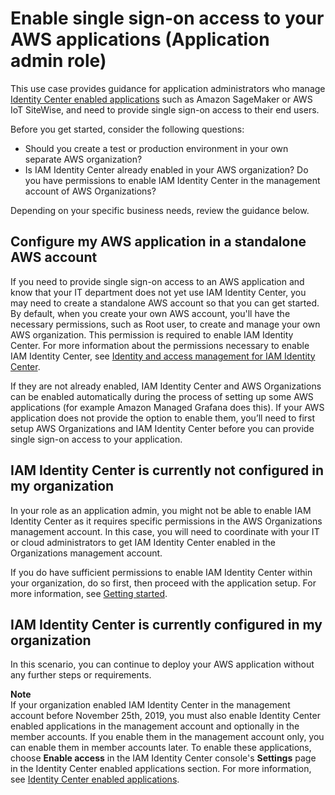 # Enable single sign\-on access to your AWS applications \(Application admin role\)<a name="use-case-app-admin"></a>

This use case provides guidance for application administrators who manage [Identity Center enabled applications](awsapps.md) such as Amazon SageMaker or AWS IoT SiteWise, and need to provide single sign\-on access to their end users\. 

Before you get started, consider the following questions:
+ Should you create a test or production environment in your own separate AWS organization?
+ Is IAM Identity Center already enabled in your AWS organization? Do you have permissions to enable IAM Identity Center in the management account of AWS Organizations?

Depending on your specific business needs, review the guidance below\.

## Configure my AWS application in a standalone AWS account<a name="testorg"></a>

If you need to provide single sign\-on access to an AWS application and know that your IT department does not yet use IAM Identity Center, you may need to create a standalone AWS account so that you can get started\. By default, when you create your own AWS account, you'll have the necessary permissions, such as Root user, to create and manage your own AWS organization\. This permission is required to enable IAM Identity Center\. For more information about the permissions necessary to enable IAM Identity Center, see [Identity and access management for IAM Identity Center](iam-auth-access.md)\.

If they are not already enabled, IAM Identity Center and AWS Organizations can be enabled automatically during the process of setting up some AWS applications \(for example Amazon Managed Grafana does this\)\. If your AWS application does not provide the option to enable them, you’ll need to first setup AWS Organizations and IAM Identity Center before you can provide single sign\-on access to your application\. 

## IAM Identity Center is currently not configured in my organization<a name="existingorgwithsso"></a>

In your role as an application admin, you might not be able to enable IAM Identity Center as it requires specific permissions in the AWS Organizations management account\. In this case, you will need to coordinate with your IT or cloud administrators to get IAM Identity Center enabled in the Organizations management account\.

If you do have sufficient permissions to enable IAM Identity Center within your organization, do so first, then proceed with the application setup\. For more information, see [Getting started](getting-started.md)\.

## IAM Identity Center is currently configured in my organization<a name="existingorgwithnosso"></a>

In this scenario, you can continue to deploy your AWS application without any further steps or requirements\. 

**Note**  
If your organization enabled IAM Identity Center in the management account before November 25th, 2019, you must also enable Identity Center enabled applications in the management account and optionally in the member accounts\. If you enable them in the management account only, you can enable them in member accounts later\. To enable these applications, choose **Enable access** in the IAM Identity Center console's **Settings** page in the Identity Center enabled applications section\. For more information, see [Identity Center enabled applications](app-enablement.md)\.